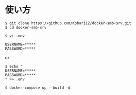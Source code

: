 # 使い方

```console
$ git clone https://github.com/Kobari12/docker-smb-srv.git
$ cd docker-smb-srv
```

```console
$ vi .env

USERNAME=*****
PASSWORD=*****
```

or


```console
$ echo "
USERNAME=*****
PASSWORD=*****
" >> .env
```

```console
$ docker-compose up --build -d
```
